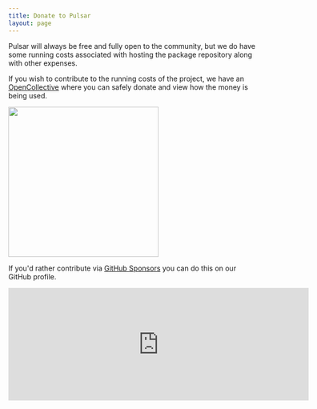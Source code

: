 ```yaml
---
title: Donate to Pulsar
layout: page
---
```


Pulsar will always be free and fully open to the community, but we do have some
running costs associated with hosting the package repository along with other
expenses.

If you wish to contribute to the running costs of the project, we have an
[OpenCollective](https://opencollective.com/pulsar-edit) where you can safely
donate and view how the money is being used.

<p>
  <a href="https://opencollective.com/pulsar-edit/donate" target="_blank">
    <img src="https://opencollective.com/webpack/donate/button@2x.png?color=blue" width="300" />
  </a>
</p>

If you'd rather contribute via [GitHub Sponsors](https://github.com/sponsors/pulsar-edit)
you can do this on our GitHub profile.

<iframe src="https://github.com/sponsors/pulsar-edit/card" title="Sponsor pulsar-edit" height="225" width="600" style="border: 0;"></iframe>
